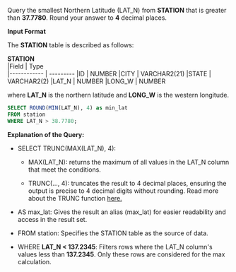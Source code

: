 Query the smallest Northern Latitude (LAT_N) from __STATION__  that is greater than **37.7780**. Round your answer to **4** decimal places.

__Input Format__

The __STATION__ table is described as follows:

  __STATION__     
|Field        | Type                     
|------------ | ---------
|ID           | NUMBER
|CITY         | VARCHAR2(21)
|STATE        | VARCHAR2(2)
|LAT_N        | NUMBER
|LONG_W       | NUMBER

where __LAT_N__ is the northern latitude and __LONG_W__ is the western longitude.

```SQL
SELECT ROUND(MIN(LAT_N), 4) as min_lat
FROM station
WHERE LAT_N > 38.7780;
```
**Explanation of the Query:**

- SELECT TRUNC(MAX(LAT_N), 4):
  - MAX(LAT_N): returns the maximum of all values in the LAT_N column that meet the conditions.

  - TRUNC(..., 4): truncates the result to 4 decimal places, ensuring the output is precise to 4 decimal digits without rounding. Read more about the TRUNC function [here.](https://docs.oracle.com/en/database/oracle/oracle-database/19/sqlrf/TRUNC-number.html)

- AS max_lat: Gives the result an alias (max_lat) for easier readability and access in the result set.
  
- FROM station: Specifies the STATION table as the source of data.

- WHERE **LAT_N < 137.2345**: Filters rows where the LAT_N column's values less than **137.2345**. Only these rows are considered for the max calculation.
